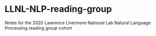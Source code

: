# LLNL-NLP-reading-group
Notes for the 2020 Lawrence Livermore National Lab Natural Language Processing reading group cohort

